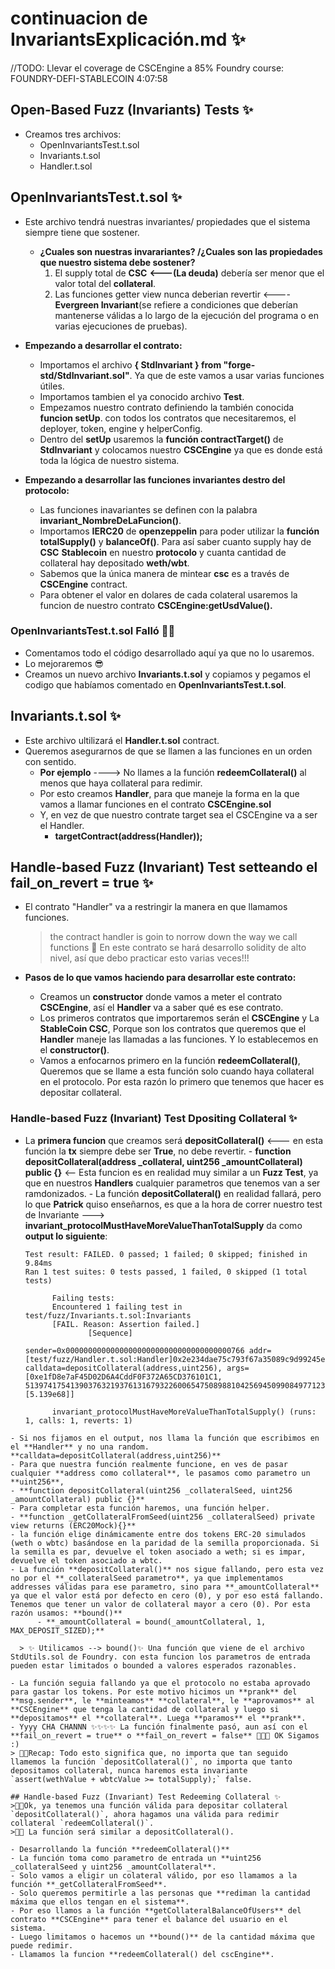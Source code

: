 # continuacion de InvariantsExplicación.md ✨

//TODO: Llevar el coverage de CSCEngine a 85%
Foundry course: FOUNDRY-DEFI-STABLECOIN
4:07:58

## Open-Based Fuzz (Invariants) Tests ✨

- Creamos tres archivos:
  - OpenInvariantsTest.t.sol
  - Invariants.t.sol
  - Handler.t.sol

## OpenInvariantsTest.t.sol ✨

- Este archivo tendrá nuestras invariantes/ propiedades que el sistema siempre tiene que sostener.

  - **¿Cuales son nuestras invarariantes? /¿Cuales son las propiedades que nuestro sistema debe sostener?**
    1. El supply total de **CSC** **<---(La deuda)** debería ser menor que el valor total del **collateral**.
    2. Las funciones getter view nunca deberian revertir <---- **Evergreen Invariant**(se refiere a condiciones que deberían mantenerse válidas a lo largo de la ejecución del programa o en varias ejecuciones de pruebas).

- **Empezando a desarrollar el contrato:**

  - Importamos el archivo **{ StdInvariant } from "forge-std/StdInvariant.sol"**. Ya que de este vamos a usar varias funciones útiles.
  - Importamos tambien el ya conocido archivo **Test**.
  - Empezamos nuestro contrato definiendo la también conocida **funcion setUp**. con todos los contratos que necesitaremos, el deployer, token, engine y helperConfig.
  - Dentro del **setUp** usaremos la **función contractTarget()** de **StdInvariant** y colocamos nuestro **CSCEngine** ya que es donde está toda la lógica de nuestro sistema.

- **Empezando a desarrollar las funciones invariantes destro del protocolo:**
  - Las funciones inavariantes se definen con la palabra **invariant_NombreDeLaFuncion()**.
  - Importamos **IERC20** de **openzeppelin** para poder utilizar la **función totalSupply()** y **balanceOf()**. Para así saber cuanto supply hay de **CSC** **Stablecoin** en nuestro **protocolo** y cuanta cantidad de collateral hay depositado **weth/wbt**.
  - Sabemos que la única manera de mintear **csc** es a través de **CSCEngine** contract.
  - Para obtener el valor en dolares de cada colateral usaremos la funcion de nuestro contrato **CSCEngine:getUsdValue().**

### OpenInvariantsTest.t.sol Falló 👩‍💻

- Comentamos todo el código desarrollado aquí ya que no lo usaremos.
- Lo mejoraremos 😎
- Creamos un nuevo archivo **Invariants.t.sol** y copiamos y pegamos el codigo que habíamos comentado en **OpenInvariantsTest.t.sol**.

## Invariants.t.sol ✨

- Este archivo ultilizará el **Handler.t.sol** contract.
- Queremos asegurarnos de que se llamen a las funciones en un orden con sentido.
  - **Por ejemplo** ----> No llames a la función **redeemCollateral()** al menos que haya collateral para redimir.
  - Por esto creamos **Handler**, para que maneje la forma en la que vamos a llamar funciones en el contrato **CSCEngine.sol**
  - Y, en vez de que nuestro contrate target sea el CSCEngine va a ser el Handler.
    - **targetContract(address(Handler));**

## Handle-based Fuzz (Invariant) Test setteando el fail_on_revert = true ✨

- El contrato "Handler" va a restringir la manera en que llamamos funciones.
  > the contract handler is goin to norrow down the way we call functions
  > 🤯 En este contrato se hará desarrollo solidity de alto nivel, así que debo practicar esto varias veces!!!
- **Pasos de lo que vamos haciendo para desarrollar este contrato:**

  - Creamos un **constructor** donde vamos a meter el contrato **CSCEngine**, así el **Handler** va a saber qué es ese contrato.
  - Los primeros contratos que importaremos serán el **CSCEngine** y La **StableCoin CSC**, Porque son los contratos que queremos que el **Handler** maneje las llamadas a las funciones. Y lo establecemos en el **constructor()**.
  - Vamos a enfocarnos primero en la función **redeemCollateral()**, Queremos que se llame a esta función solo cuando haya collateral en el protocolo. Por esta razón lo primero que tenemos que hacer es depositar collateral.

### Handle-based Fuzz (Invariant) Test Dpositing Collateral ✨
  - La **primera funcion** que creamos será **depositCollateral()** <--- en esta función la **tx** siempre debe ser **True**, no debe revertir. - **function depositCollateral(address \_collateral, uint256 \_amountCollateral) public {}** <-- Esta funcion es en realidad muy similar a un **Fuzz Test**, ya que en nuestros **Handlers** cualquier parametros que tenemos van a ser ramdonizados. - La función **depositCollateral()** en realidad fallará, pero lo que **Patrick** quiso enseñarnos, es que a la hora de correr nuestro test de Invariante ---> **invariant_protocolMustHaveMoreValueThanTotalSupply** da como **output lo siguiente**:
    ```shell
    Test result: FAILED. 0 passed; 1 failed; 0 skipped; finished in 9.84ms
    Ran 1 test suites: 0 tests passed, 1 failed, 0 skipped (1 total tests)

          Failing tests:
          Encountered 1 failing test in test/fuzz/Invariants.t.sol:Invariants
          [FAIL. Reason: Assertion failed.]
                  [Sequence]
                          sender=0x0000000000000000000000000000000000000766 addr=[test/fuzz/Handler.t.sol:Handler]0x2e234dae75c793f67a35089c9d99245e1c58470b calldata=depositCollateral(address,uint256), args=[0xe1fD8e7aF45D02D6A4CddF0F372A65CD376101C1, 513974175413903763219376131679322600654750898810425694509908497712322 [5.139e68]]

          invariant_protocolMustHaveMoreValueThanTotalSupply() (runs: 1, calls: 1, reverts: 1)
  ```
 - Si nos fijamos en el output, nos llama la función que escribimos en el **Handler** y no una random. **calldata=depositCollateral(address,uint256)**
 - Para que nuestra función realmente funcione, en ves de pasar cualquier **address como collateral**, le pasamos como parametro un **uint256**,
  - **function depositCollateral(uint256 _collateralSeed, uint256 _amountCollateral) public {}**
  - Para completar esta función haremos, una función helper.
  - **function _getCollateralFromSeed(uint256 _collateralSeed) private view returns (ERC20Mock){}**
  - la función elige dinámicamente entre dos tokens ERC-20 simulados (weth o wbtc) basándose en la paridad de la semilla proporcionada. Si la semilla es par, devuelve el token asociado a weth; si es impar, devuelve el token asociado a wbtc.
  - La función **depositCollateral()** nos sigue fallando, pero esta vez no por el **_collateralSeed parametro**, ya que implementamos addresses válidas para ese parametro, sino para **_amountCollateral** ya que el valor está por defecto en cero (0), y por eso está fallando. Tenemos que tener un valor de collateral mayor a cero (0). Por esta razón usamos: **bound()**
        - **_amountCollateral = bound(_amountCollateral, 1, MAX_DEPOSIT_SIZED);**

    > ✨ Utilicamos --> bound()✨ Una función que viene de el archivo StdUtils.sol de Foundry. con esta funcion los parametros de entrada pueden estar limitados o bounded a valores esperados razonables.

- La función seguia fallando ya que el protocolo no estaba aprovado para gastar los tokens. Por este motivo hicimos un **prank** del **msg.sender**, le **minteamos** **collateral**, le **aprovamos** al **CSCEngine** que tenga la cantidad de collateral y luego si **depositamos** el **collateral**. Luega **paramos** el **prank**. 
- Yyyy CHA CHANNN ✨✨✨✨ La función finalmente pasó, aun así con el **fail_on_revert = true** o **fail_on_revert = false** 🤌🎉🎊 OK Sigamos :)  
> 👩‍💻Recap: Todo esto significa que, no importa que tan seguido llamemos la función `depositCollateral()`, no importa que tanto depositamos collateral, nunca haremos esta invariante `assert(wethValue + wbtcValue >= totalSupply);` false.

## Handle-based Fuzz (Invariant) Test Redeeming Collateral ✨
>👩‍💻Ok, ya tenemos una función válida para depositar collateral `depositCollateral()`, ahora hagamos una válida para redimir collateral `redeemCollateral()`.
>👩‍💻 La función será similar a depositCollateral().

- Desarrollando la función **redeemCollateral()**
  - La función toma como parametro de entrada un **uint256 _collateralSeed y uint256 _amountCollateral**.
  - Solo vamos a eligir un colateral válido, por eso llamamos a la función **_getCollateralFromSeed**.
  - Solo queremos permitirle a las personas que **rediman la cantidad máxima que ellos tengan en el sistema**. 
  - Por eso llamos a la función **getCollateralBalanceOfUsers** del contrato **CSCEngine** para tener el balance del usuario en el sistema.
  - Luego limitamos o hacemos un **bound()** de la cantidad máxima que puede redimir. 
  - Llamamos la funcion **redeemCollateral() del cscEngine**.